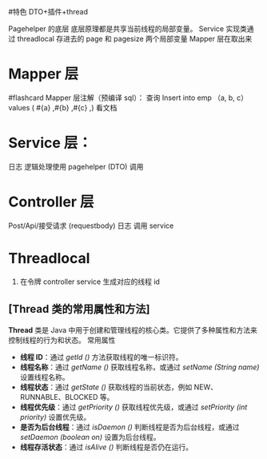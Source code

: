 #特色 
DTO+插件+thread

Pagehelper 的底层
底层原理都是共享当前线程的局部变量。
Service 实现类通过 threadlocal 存进去的 page 和 pagesize 两个局部变量
Mapper 层在取出来


# Mapper 层 
#flashcard 
Mapper 层注解（预编译 sql）：
查询
Insert  into emp （a, b, c）values ( #{a} ,#{b} ,#{c} ,)
看文档
# Service 层：
日志
逻辑处理使用 pagehelper (DTO)
调用
# Controller 层
Post/Api/接受请求 (requestbody)
日志
调用 service

# Threadlocal
1. 在令牌  controller service 生成对应的线程 id
## [Thread 类的常用属性和方法]

**Thread** 类是 Java 中用于创建和管理线程的核心类。它提供了多种属性和方法来控制线程的行为和状态。
常用属性
- **线程 ID**：通过 _getId ()_ 方法获取线程的唯一标识符。
- **线程名称**：通过 _getName ()_ 获取线程名称，或通过 _setName (String name)_ 设置线程名称。
- **线程状态**：通过 _getState ()_ 获取线程的当前状态，例如 NEW、RUNNABLE、BLOCKED 等。
- **线程优先级**：通过 _getPriority ()_ 获取线程优先级，或通过 _setPriority (int priority)_ 设置优先级。
- **是否为后台线程**：通过 _isDaemon ()_ 判断线程是否为后台线程，或通过 _setDaemon (boolean on)_ 设置为后台线程。
- **线程存活状态**：通过 _isAlive ()_ 判断线程是否仍在运行。

